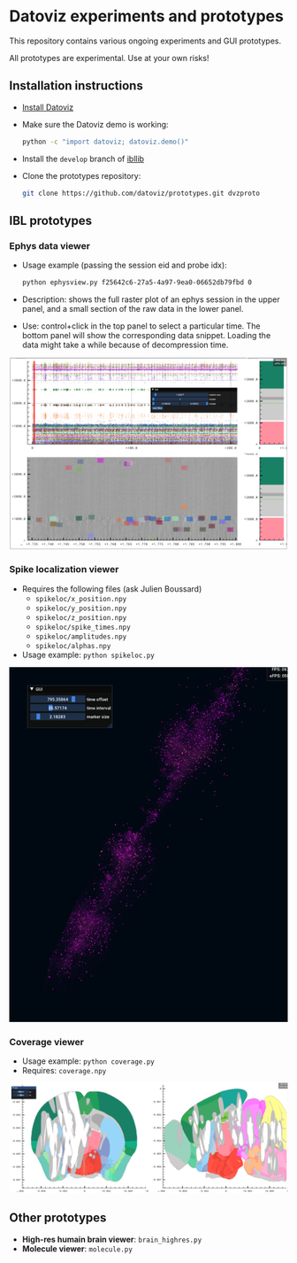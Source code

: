 # Datoviz experiments and prototypes

This repository contains various ongoing experiments and GUI prototypes.

All prototypes are experimental. Use at your own risks!

## Installation instructions

* [Install Datoviz](https://datoviz.org/tutorials/install/#how-to-install-datoviz)
* Make sure the Datoviz demo is working:

    ```bash
    python -c "import datoviz; datoviz.demo()"
    ```
* Install the `develop` branch of [ibllib](https://github.com/int-brain-lab/ibllib)
* Clone the prototypes repository:

    ```bash
    git clone https://github.com/datoviz/prototypes.git dvzproto
    ```

## IBL prototypes

### Ephys data viewer

* Usage example (passing the session eid and probe idx):

    ```bash
    python ephysview.py f25642c6-27a5-4a97-9ea0-06652db79fbd 0
    ```

* Description: shows the full raster plot of an ephys session in the upper panel, and a small section of the raw data in the lower panel.
* Use: control+click in the top panel to select a particular time. The bottom panel will show the corresponding data snippet. Loading the data might take a while because of decompression time.

![](images/ephysview.jpg)


### Spike localization viewer

* Requires the following files (ask Julien Boussard)
    * `spikeloc/x_position.npy`
    * `spikeloc/y_position.npy`
    * `spikeloc/z_position.npy`
    * `spikeloc/spike_times.npy`
    * `spikeloc/amplitudes.npy`
    * `spikeloc/alphas.npy`
* Usage example: `python spikeloc.py`

![](images/spikeloc.jpg)


### Coverage viewer

* Usage example: `python coverage.py`
* Requires: `coverage.npy`

![](images/coverage.jpg)


## Other prototypes

* **High-res humain brain viewer**: `brain_highres.py`
* **Molecule viewer**: `molecule.py`
